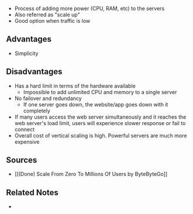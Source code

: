 - Process of adding more power (CPU, RAM, etc) to the servers
- Also referred as "scale up"
- Good option when traffic is low

## Advantages
- Simplicity

## Disadvantages
- Has a hard limit in terms of the hardware available
	- Impossible to add unlimited CPU and memory to a single server
- No failover and redundancy
	- If one server goes down, the website/app goes down with it completely
- If many users access the web server simultaneously and it reaches the web server's load limit, users will experience slower response or fail to connect
- Overall cost of vertical scaling is high. Powerful servers are much more expensive

## Sources
- [[(Done) Scale From Zero To Millions Of Users by ByteByteGo]]

## Related Notes
- 
